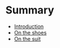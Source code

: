# Summary

* [Introduction](README.md)
* [On the shoes](the_shoes/README.md)
* [On the suit](on_the_suit/README)


